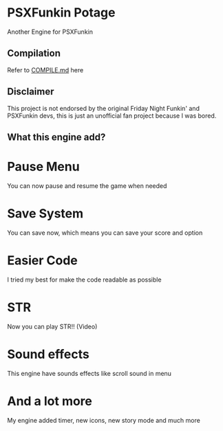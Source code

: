 # PSXFunkin Potage
Another Engine for PSXFunkin

## Compilation
Refer to [COMPILE.md](/COMPILE.md) here

## Disclaimer
This project is not endorsed by the original Friday Night Funkin' and PSXFunkin devs, this is just an unofficial fan project because I was bored.

## What this engine add?

# Pause Menu
You can now pause and resume the game when needed

# Save System
You can save now, which means you can save your score and option

# Easier Code
I tried my best for make the code readable as possible

# STR 
Now you can play STR!! (Video)

# Sound effects
This engine have sounds effects like scroll sound in menu

# And a lot more
My engine added timer, new icons, new story mode and much more

